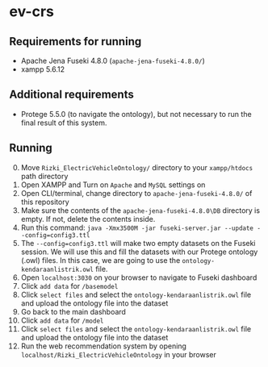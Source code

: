 # ev-crs
## Requirements for running
- Apache Jena Fuseki 4.8.0 (`apache-jena-fuseki-4.8.0/`)
- xampp 5.6.12

## Additional requirements
- Protege 5.5.0 (to navigate the ontology), but not necessary to run the final result of this system.

## Running
0. Move `Rizki_ElectricVehicleOntology/` directory to your `xampp/htdocs` path directory
1.  Open XAMPP and Turn on `Apache` and `MySQL` settings on
2.  Open CLI/terminal, change directory to `apache-jena-fuseki-4.8.0/` of this repository
3. Make sure the contents of the `apache-jena-fuseki-4.8.0\DB` directory is empty. If not, delete the contents inside.
4. Run this command:
``` java -Xmx3500M -jar fuseki-server.jar --update --config=config3.ttl  ```
5. The `--config=config3.ttl` will make two empty datasets on the Fuseki session. We will use this and fill the datasets with our Protege ontology (.owl) files. In this case, we are going to use the `ontology-kendaraanlistrik.owl` file.
6. Open `localhost:3030` on your browser to navigate to Fuseki dashboard
7. Click `add data` for `/basemodel`
8. Click `select files` and select the `ontology-kendaraanlistrik.owl` file and upload the ontology file into the dataset
9. Go back to the main dashboard
10.  Click `add data` for `/model`
11. Click `select files` and select the `ontology-kendaraanlistrik.owl` file and upload the ontology file into the dataset
12. Run the web recommendation system by opening `localhost/Rizki_ElectricVehicleOntology` in your browser
